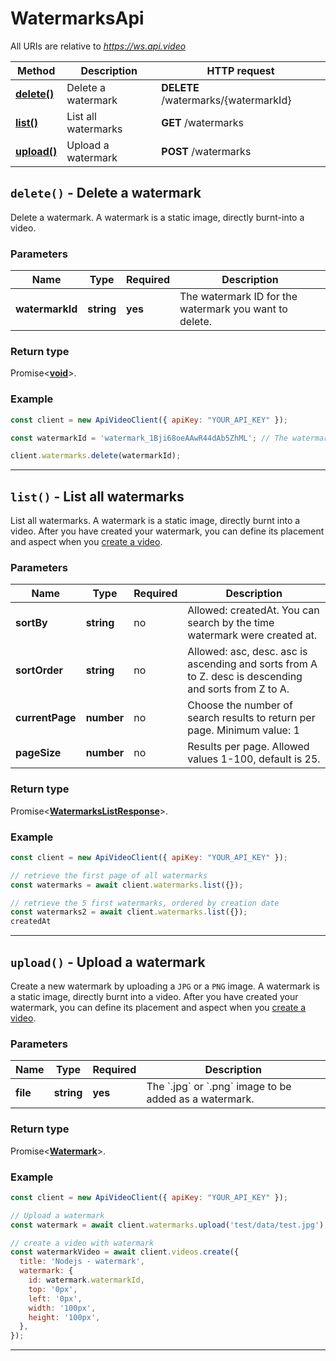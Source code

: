 # WatermarksApi

All URIs are relative to *https://ws.api.video*

| Method | Description | HTTP request |
| ------------- | ------------- | ------------- |
| [**delete()**](WatermarksApi.md#delete) | Delete a watermark | **DELETE** /watermarks/{watermarkId} |
| [**list()**](WatermarksApi.md#list) | List all watermarks | **GET** /watermarks |
| [**upload()**](WatermarksApi.md#upload) | Upload a watermark | **POST** /watermarks |


<a name="delete"></a>
## **`delete()` - Delete a watermark**


Delete a watermark. A watermark is a static image, directly burnt-into a video.

### Parameters

| Name | Type | Required | Description |
| ------------- | ------------- | ------------- | ------------- |
 | **watermarkId** | **string**| **yes**| The watermark ID for the watermark you want to delete. |


### Return type

Promise<[**void**](../model/.md)>.


### Example
```js
const client = new ApiVideoClient({ apiKey: "YOUR_API_KEY" }); 

const watermarkId = 'watermark_1Bji68oeAAwR44dAb5ZhML'; // The watermark ID for the watermark you want to delete.

client.watermarks.delete(watermarkId);
```


---

<a name="list"></a>
## **`list()` - List all watermarks**


List all watermarks. A watermark is a static image, directly burnt into a video. After you have created your watermark, you can define its placement and aspect when you [create a video](https://docs.api.video/reference/post-video).

### Parameters

| Name | Type | Required | Description |
| ------------- | ------------- | ------------- | ------------- |
 | **sortBy** | **string**| no| Allowed: createdAt. You can search by the time watermark were created at. |
 | **sortOrder** | **string**| no| Allowed: asc, desc. asc is ascending and sorts from A to Z. desc is descending and sorts from Z to A. |
 | **currentPage** | **number**| no| Choose the number of search results to return per page. Minimum value: 1 |
 | **pageSize** | **number**| no| Results per page. Allowed values 1-100, default is 25. |


### Return type

Promise<[**WatermarksListResponse**](../model/WatermarksListResponse.md)>.


### Example
```js
const client = new ApiVideoClient({ apiKey: "YOUR_API_KEY" }); 

// retrieve the first page of all watermarks
const watermarks = await client.watermarks.list({});

// retrieve the 5 first watermarks, ordered by creation date
const watermarks2 = await client.watermarks.list({});
createdAt
```


---

<a name="upload"></a>
## **`upload()` - Upload a watermark**


Create a new watermark by uploading a `JPG` or a `PNG` image. A watermark is a static image, directly burnt into a video. After you have created your watermark, you can define its placement and aspect when you [create a video](https://docs.api.video/reference/post-video).

### Parameters

| Name | Type | Required | Description |
| ------------- | ------------- | ------------- | ------------- |
 | **file** | **string**| **yes**| The &#x60;.jpg&#x60; or &#x60;.png&#x60; image to be added as a watermark. |


### Return type

Promise<[**Watermark**](../model/Watermark.md)>.


### Example
```js
const client = new ApiVideoClient({ apiKey: "YOUR_API_KEY" });

// Upload a watermark
const watermark = await client.watermarks.upload('test/data/test.jpg');

// create a video with watermark
const watermarkVideo = await client.videos.create({
  title: 'Nodejs - watermark',
  watermark: {
    id: watermark.watermarkId,
    top: '0px',
    left: '0px',
    width: '100px',
    height: '100px',
  },
});
```


---


